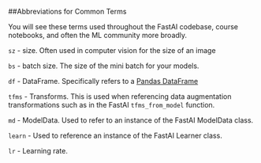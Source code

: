 ##Abbreviations for Common Terms

You will see these terms used throughout the FastAI codebase, course notebooks, and often the ML community more broadly.

`sz` - size. Often used in computer vision for the size of an image

`bs` - batch size. The size of the mini batch for your models.

`df` - DataFrame. Specifically refers to a [Pandas DataFrame](https://pandas.pydata.org/pandas-docs/stable/generated/pandas.DataFrame.html)

`tfms` - Transforms. This is used when referencing data augmentation transformations such as in the FastAI `tfms_from_model` function.

`md` - ModelData. Used to refer to an instance of the FastAI ModelData class.

`learn` - Used to reference an instance of the FastAI Learner class.

`lr` - Learning rate.




